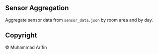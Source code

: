 ## Sensor Aggregation

Aggregate sensor data from `sensor_data.json` by room area and by day. 

## Copyright
&copy; Muhammad Arifin
